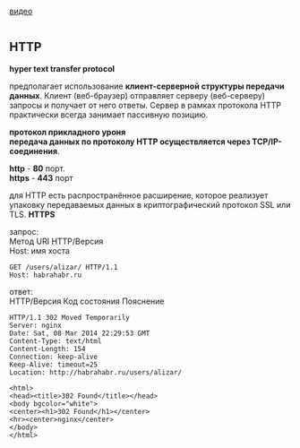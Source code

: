 [видео](https://youtu.be/w-vUj0gHGgg?t=422)  

```
```
<h2>HTTP</h2>  

**hyper text transfer protocol**
  
 предполагает использование **клиент-серверной структуры передачи данных**. Клиент (веб-браузер) отправляет серверу (веб-серверу) запросы и получает от него ответы. Сервер в рамках протокола HTTP практически всегда занимает пассивную позицию.

  **протокол прикладного уроня**  
  **передача данных по протоколу HTTP осуществляется через TCP/IP-соединения**. 
    
  **http** - **80** порт.  
  **https** - **443** порт  

для HTTP есть распространённое расширение, которое реализует упаковку передаваемых данных в криптографический протокол SSL или TLS.
**HTTPS**  

запрос:  
Метод URI HTTP/Версия  
Host: имя хоста  
  
```
GET /users/alizar/ HTTP/1.1  
Host: habrahabr.ru  
```
  
ответ:    
HTTP/Версия Код состояния Пояснение

```
HTTP/1.1 302 Moved Temporarily
Server: nginx
Date: Sat, 08 Mar 2014 22:29:53 GMT
Content-Type: text/html
Content-Length: 154
Connection: keep-alive
Keep-Alive: timeout=25
Location: http://habrahabr.ru/users/alizar/

<html>
<head><title>302 Found</title></head>
<body bgcolor="white">
<center><h1>302 Found</h1></center>
<hr><center>nginx</center>
</body>
</html>
```
